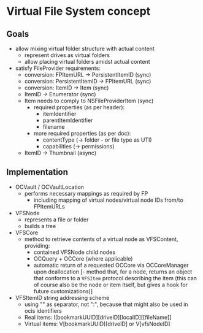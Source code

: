 #  Virtual File System concept

## Goals
- allow mixing virtual folder structure with actual content
	- represent drives as virtual folders
	- allow placing virtual folders amidst actual content
- satisfy FileProvider requirements:
	- conversion: FPItemURL -> PersistentItemID (sync)
	- conversion: PersistentItemID -> FPItemURL (sync)
	- conversion: ItemID -> Item (sync)
	- ItemID -> Enumerator (sync)
	- Item needs to comply to NSFileProviderItem (sync)
		- required properties (as per header):
			- itemIdentifier
			- parentItemIdentifier
			- filename
		- more required properties (as per doc):
			- contentType (-> folder - or file type as UTI)
			- capabilities (-> permissions)
	- ItemID -> Thumbnail (async)

## Implementation
- OCVault / OCVaultLocation
	- performs necessary mappings as required by FP
		- including mapping of virtual nodes/virtual node IDs from/to FPItemURLs
- VFSNode
	- represents a file or folder
	- builds a tree
- VFSCore
	- method to retrieve contents of a virtual node as VFSContent, providing:
		- contained VFSNode child nodes
		- OCQuery + OCCore (where applicable)
		- automatic return of a requested OCCore via OCCoreManager upon deallocation
	[- method that, for a node, returns an object that conforms to a `VFSItem` protocol describing the item (this can of course also be the node or item itself, but gives a hook for future customizations)]
- VFSItemID string addressing scheme
	- using "\" as separator, not ":", because that might also be used in ocis identifiers
	- Real items: 	 I\[bookmarkUUID]\[driveID]\[localID][\[fileName]]
	- Virtual items: V\[bookmarkUUID]\[driveID] or V\[vfsNodeID]

